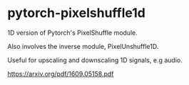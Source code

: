 # pytorch-pixelshuffle1d

1D version of Pytorch's PixelShuffle module.

Also involves the inverse module, PixelUnshuffle1D.

Useful for upscaling and downscaling 1D signals, e.g audio.

https://arxiv.org/pdf/1609.05158.pdf
